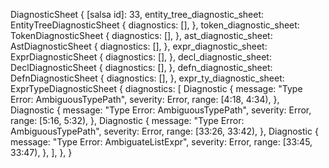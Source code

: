 DiagnosticSheet {
    [salsa id]: 33,
    entity_tree_diagnostic_sheet: EntityTreeDiagnosticSheet {
        diagnostics: [],
    },
    token_diagnostic_sheet: TokenDiagnosticSheet {
        diagnostics: [],
    },
    ast_diagnostic_sheet: AstDiagnosticSheet {
        diagnostics: [],
    },
    expr_diagnostic_sheet: ExprDiagnosticSheet {
        diagnostics: [],
    },
    decl_diagnostic_sheet: DeclDiagnosticSheet {
        diagnostics: [],
    },
    defn_diagnostic_sheet: DefnDiagnosticSheet {
        diagnostics: [],
    },
    expr_ty_diagnostic_sheet: ExprTypeDiagnosticSheet {
        diagnostics: [
            Diagnostic {
                message: "Type Error: AmbiguousTypePath",
                severity: Error,
                range: [4:18, 4:34),
            },
            Diagnostic {
                message: "Type Error: AmbiguousTypePath",
                severity: Error,
                range: [5:16, 5:32),
            },
            Diagnostic {
                message: "Type Error: AmbiguousTypePath",
                severity: Error,
                range: [33:26, 33:42),
            },
            Diagnostic {
                message: "Type Error: AmbiguateListExpr",
                severity: Error,
                range: [33:45, 33:47),
            },
        ],
    },
}